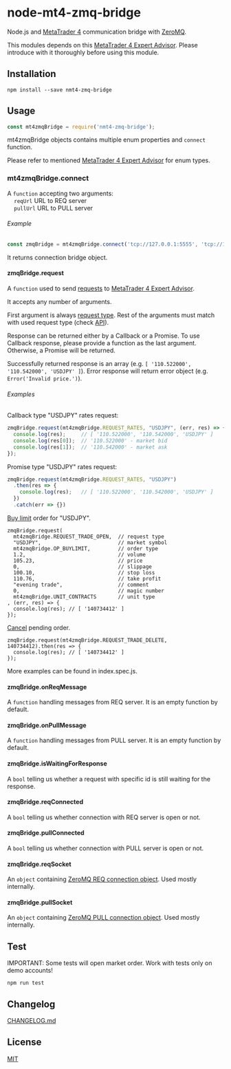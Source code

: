 # node-mt4-zmq-bridge

Node.js and [MetaTrader 4](https://www.metatrader4.com/) communication bridge with [ZeroMQ](http://zeromq.org/).

This modules depends on this [MetaTrader 4 Expert Advisor](https://github.com/bonnevoyager/MetaTrader4-Bridge). Please introduce with it thoroughly before using this module.

## Installation

```
npm install --save nmt4-zmq-bridge
```

## Usage

```js
const mt4zmqBridge = require('nmt4-zmq-bridge');
```

mt4zmqBridge objects contains multiple enum properties and `connect` function.

Please refer to mentioned [MetaTrader 4 Expert Advisor](https://github.com/bonnevoyager/MetaTrader4-Bridge#request) for enum types.

### mt4zmqBridge.connect

A `function` accepting two arguments:  
&nbsp;&nbsp;&nbsp;&nbsp;`reqUrl` URL to REQ server  
&nbsp;&nbsp;&nbsp;&nbsp;`pullUrl` URL to PULL server

###### Example

```js
const zmqBridge = mt4zmqBridge.connect('tcp://127.0.0.1:5555', 'tcp://127.0.0.1:5556');
```

It returns connection bridge object.

#### zmqBridge.request

A `function` used to send [requests](https://github.com/bonnevoyager/MetaTrader4-Bridge#request) to [MetaTrader 4 Expert Advisor]((https://github.com/bonnevoyager/MetaTrader4-Bridge)).

It accepts any number of arguments.

First argument is always [request type](https://github.com/bonnevoyager/MetaTrader4-Bridge#request). Rest of the arguments must match with used request type (check [API](https://github.com/bonnevoyager/MetaTrader4-Bridge#api)).

Response can be returned either by a Callback or a Promise. To use Callback response, please provide a function as the last argument. Otherwise, a Promise will be returned.

Successfully returned response is an array (e.g. `[ '110.522000', '110.542000', 'USDJPY' ]`). Error response will return error object (e.g. `Error('Invalid price.')`).

###### Examples

Callback type "USDJPY" rates request:

```js
zmqBridge.request(mt4zmqBridge.REQUEST_RATES, "USDJPY", (err, res) => {
  console.log(res);     // [ '110.522000', '110.542000', 'USDJPY' ]
  console.log(res[0]);  // '110.522000' - market bid
  console.log(res[1]);  // '110.542000' - market ask
});
```

Promise type "USDJPY" rates request:

```js
zmqBridge.request(mt4zmqBridge.REQUEST_RATES, "USDJPY")
  .then(res => {
    console.log(res);   // [ '110.522000', '110.542000', 'USDJPY' ]
  })
  .catch(err => {})
```

[Buy limit](https://github.com/bonnevoyager/MetaTrader4-Bridge#trade-operations) order for "USDJPY".

```
zmqBridge.request(
  mt4zmqBridge.REQUEST_TRADE_OPEN,  // request type
  "USDJPY",                         // market symbol
  mt4zmqBridge.OP_BUYLIMIT,         // order type
  1.2,                              // volume
  105.23,                           // price
  0,                                // slippage
  100.10,                           // stop loss
  110.76,                           // take profit
  "evening trade",                  // comment
  0,                                // magic number
  mt4zmqBridge.UNIT_CONTRACTS       // unit type
, (err, res) => {
  console.log(res); // [ '140734412' ]
});
```

[Cancel](https://github.com/bonnevoyager/MetaTrader4-Bridge#api) pending order.

```
zmqBridge.request(mt4zmqBridge.REQUEST_TRADE_DELETE, 140734412).then(res => {
  console.log(res); // [ '140734412' ]
});
```

More examples can be found in index.spec.js.

#### zmqBridge.onReqMessage

A `function` handling messages from REQ server. It is an empty function by default.

#### zmqBridge.onPullMessage

A `function` handling messages from PULL server. It is an empty function by default.

#### zmqBridge.isWaitingForResponse

A `bool` telling us whether a request with specific id is still waiting for the response.

#### zmqBridge.reqConnected

A `bool` telling us whether connection with REQ server is open or not.

#### zmqBridge.pullConnected

A `bool` telling us whether connection with PULL server is open or not.

#### zmqBridge.reqSocket

An `object` containing [ZeroMQ REQ connection object](https://github.com/zeromq/zeromq.js/#examples-using-zeromq). Used mostly internally.

#### zmqBridge.pullSocket

An `object` containing [ZeroMQ PULL connection object](https://github.com/zeromq/zeromq.js/#examples-using-zeromq). Used mostly internally.

## Test

IMPORTANT: Some tests will open market order. Work with tests only on demo accounts!

```
npm run test
```

## Changelog

[CHANGELOG.md](https://github.com/BonneVoyager/node-mt4-zmq-bridge/blob/master/CHANGELOG.md)

## License

[MIT](LICENSE)
